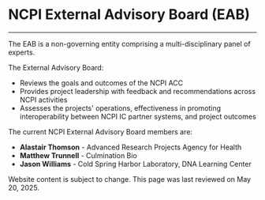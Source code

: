 NCPI External Advisory Board (EAB)
==================================

* * *

The EAB is a non-governing entity comprising a multi-disciplinary panel of experts.

The External Advisory Board:

*   Reviews the goals and outcomes of the NCPI ACC
*   Provides project leadership with feedback and recommendations across NCPI activities
*   Assesses the projects' operations, effectiveness in promoting interoperability between NCPI IC partner systems, and project outcomes

The current NCPI External Advisory Board members are:

*   **Alastair Thomson** - Advanced Research Projects Agency for Health
*   **Matthew Trunnell** - Culmination Bio
*   **Jason Williams** - Cold Spring Harbor Laboratory, DNA Learning Center

Website content is subject to change. This page was last reviewed on May 20, 2025.


